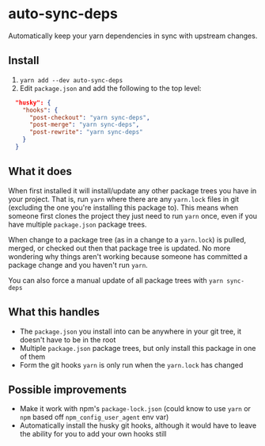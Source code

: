# auto-sync-deps

Automatically keep your yarn dependencies in sync with upstream
changes.

## Install

1. `yarn add --dev auto-sync-deps`
2. Edit `package.json` and add the following to the top level:

```json
  "husky": {
    "hooks": {
      "post-checkout": "yarn sync-deps",
      "post-merge": "yarn sync-deps",
      "post-rewrite": "yarn sync-deps"
    }
  }
```

## What it does

When first installed it will install/update any other
package trees you have in your project. That is, run `yarn` where
there are any `yarn.lock` files in git (excluding the one you're
installing this package to). This means when someone first
clones the project they just need to run `yarn` once, even if you
have multiple `package.json` package trees.

When change to a package tree (as in a change to a `yarn.lock`)
is pulled, merged, or checked out then that package tree is
updated. No more wondering why things aren't working because someone
has committed a package change and you haven't run `yarn`.

You can also force a manual update of all package trees with `yarn sync-deps`

## What this handles

- The `package.json` you install into can be anywhere in your git
    tree, it doesn't have to be in the root
- Multiple `package.json` package trees, but only install this package
    in one of them
- Form the git hooks `yarn` is only run when the `yarn.lock` has changed

## Possible improvements

- Make it work with npm's `package-lock.json` (could know to use `yarn`
    or `npm` based off `npm_config_user_agent` env var)
- Automatically install the husky git hooks, although it would have
    to leave the ability for you to add your own hooks still
